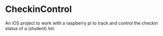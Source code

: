 # CheckinControl

An iOS project to work with a raspberry pi to track and control the checkin status of a (student) list.
